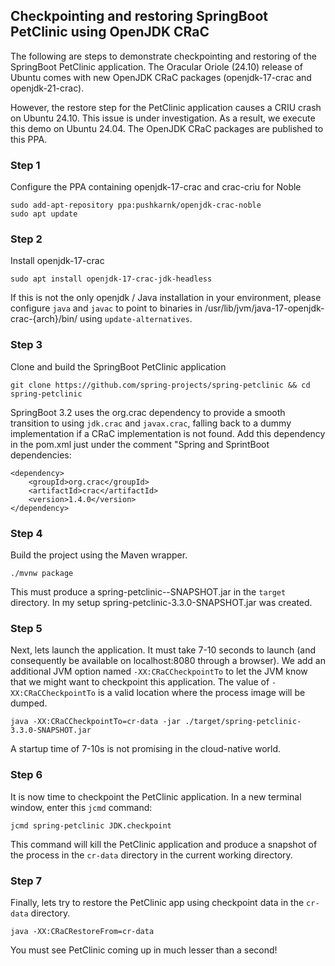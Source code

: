 ## Checkpointing and restoring SpringBoot PetClinic using OpenJDK CRaC

The following are steps to demonstrate checkpointing and restoring of the SpringBoot PetClinic application. The Oracular Oriole (24.10) release of Ubuntu comes with new OpenJDK CRaC packages (openjdk-17-crac and openjdk-21-crac). 

However, the restore step for the PetClinic application causes a CRIU crash on Ubuntu 24.10. This issue is under investigation. As a result, we execute this demo on Ubuntu 24.04. The OpenJDK CRaC packages are published to this PPA.

### Step 1

Configure the PPA containing openjdk-17-crac and crac-criu for Noble

```
sudo add-apt-repository ppa:pushkarnk/openjdk-crac-noble
sudo apt update
```

### Step 2

Install openjdk-17-crac

```
sudo apt install openjdk-17-crac-jdk-headless
```
If this is not the only openjdk / Java installation in your environment, please configure `java` and `javac` to point to binaries in /usr/lib/jvm/java-17-openjdk-crac-{arch}/bin/ using `update-alternatives`.

### Step 3

Clone and build the SpringBoot PetClinic application

```
git clone https://github.com/spring-projects/spring-petclinic && cd spring-petclinic
```

SpringBoot 3.2 uses the org.crac dependency to provide a smooth transition to using `jdk.crac` and `javax.crac`, falling back to a dummy implementation if a CRaC implementation is not found. Add this dependency in the pom.xml just under the comment "Spring and SprintBoot dependencies:

```
<dependency>
    <groupId>org.crac</groupId>
    <artifactId>crac</artifactId>
    <version>1.4.0</version>
</dependency>
```

### Step 4

Build the project using the Maven wrapper.

```
./mvnw package
```
This must produce a spring-petclinic-<springboot-version>-SNAPSHOT.jar in the `target` directory. In my setup spring-petclinic-3.3.0-SNAPSHOT.jar was created.

### Step 5

Next, lets launch the application. It must take 7-10 seconds to launch (and consequently be available on localhost:8080 through a browser). We add an additional JVM option named `-XX:CRaCCheckpointTo` to let the JVM know that we might want to checkpoint this application. The value of `-XX:CRaCCheckpointTo` is a valid location where the process image will be dumped.

```
java -XX:CRaCCheckpointTo=cr-data -jar ./target/spring-petclinic-3.3.0-SNAPSHOT.jar
```

A startup time of 7-10s is not promising in the cloud-native world.


### Step 6

It is now time to checkpoint the PetClinic application. In a new terminal window, enter this `jcmd` command:

```
jcmd spring-petclinic JDK.checkpoint
```

This command will kill the PetClinic application and produce a snapshot of the process in the `cr-data` directory in the current working directory.

### Step 7

Finally, lets try to restore the PetClinic app using checkpoint data in the `cr-data` directory.

```
java -XX:CRaCRestoreFrom=cr-data
```

You must see PetClinic coming up in much lesser than a second!

